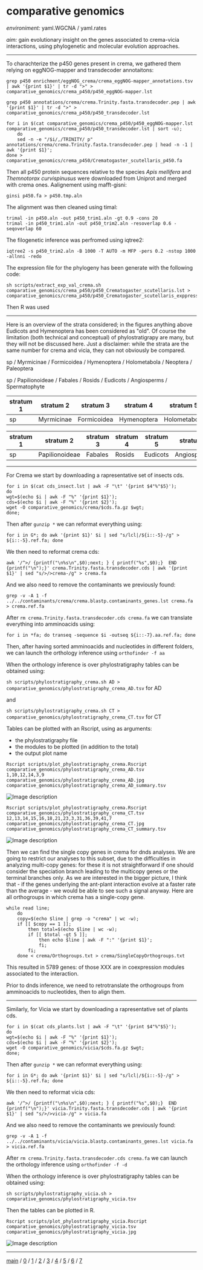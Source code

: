 # comparative genomics


*environiment:* yaml.WGCNA / yaml.rates


*aim:* gain evolutionary insight on the genes associated to crema-vicia interactions, using phylogenetic and molecular evolution approaches.


---


To charachterize the p450 genes present in crema, we gathered them relying on eggNOG-mapper and transdecoder annotaitons:


```
grep p450 enrichment/eggNOG_crema/crema_eggNOG-mapper_annotations.tsv | awk '{print $1}' | tr -d ">" > comparative_genomics/crema_p450/p450_eggNOG-mapper.lst

grep p450 annotations/crema/crema.Trinity.fasta.transdecoder.pep | awk '{print $1}' | tr -d ">" > comparative_genomics/crema_p450/p450_transdecoder.lst

for i in $(cat comparative_genomics/crema_p450/p450_eggNOG-mapper.lst comparative_genomics/crema_p450/p450_transdecoder.lst | sort -u); 
	do 
	sed -n -e "/$i/,/TRINITY/ p" annotations/crema/crema.Trinity.fasta.transdecoder.pep | head -n -1 | awk '{print $1}'; 
done > comparative_genomics/crema_p450/Crematogaster_scutellaris_p450.fa
```

Then all p450 protein sequences relative to the species _Apis mellifera_ and _Themnotorax curvispinusus_ were downloaded from Uniprot
and merged with crema ones. Aalignement using mafft-gisni:

```
ginsi p450.fa > p450.tmp.aln
```


The alignment was then cleaned using timal:


```
trimal -in p450.aln -out p450_trim1.aln -gt 0.9 -cons 20
trimal -in p450_trim1.aln -out p450_trim2.aln -resoverlap 0.6 -seqoverlap 60
```


The filogenetic inference was perfromed using iqtree2:


```
iqtree2 -s p450_trim2.aln -B 1000 -T AUTO -m MFP -pers 0.2 -nstop 1000 -allnni -redo
```


The expression file for the phylogeny has been generate with the following code:

```
sh scripts/extract_exp_val_crema.sh comparative_genomics/crema_p450/p450_Crematogaster_scutellaris.lst >  comparative_genomics/crema_p450/p450_Crematogaster_scutellaris_exppression.tsv
```

Then R was used

---


Here is an overview of the strata considered; in the figures anything above Eudicots and Hymenoptera
has been considered as "old". Of course the limitation (both technical and conceptual) of phylostratigrapy
are many, but they will not be discussed here. Just a disclaimer:
while the strata are the same number for crema and vicia, they can not obviously be compared.


sp / Myrmicinae / Formicoidea / Hymenoptera / Holometabola / Neoptera / Paleoptera


sp / Papilionoideae / Fabales / Rosids / Eudicots / Angiosperms / Spermatophyte



| stratum 1 | stratum 2      | stratum 3   | stratum 4   | stratum 5    | stratum 6   | stratum 7     |
|-----------|----------------|-------------|-------------|--------------|-------------|---------------|
| sp        | Myrmicinae     | Formicoidea | Hymenoptera | Holometabola | Neoptera    | Paleoptera    |


| stratum 1 | stratum 2      | stratum 3   | stratum 4   | stratum 5    | stratum 6   | stratum 7     |
|-----------|----------------|-------------|-------------|--------------|-------------|---------------|
| sp        | Papilionoideae | Fabales     | Rosids      | Eudicots     | Angiosperms | Spermatophyte |


---


For Crema we start by downloading a rapresentative set of insects cds.


```
for i in $(cat cds_insect.lst | awk -F "\t" '{print $4"%"$5}'); 
do 
wgt=$(echo $i | awk -F "%" '{print $1}'); 
cds=$(echo $i | awk -F "%" '{print $2}'); 
wget -O comparative_genomics/crema/$cds.fa.gz $wgt; 
done;
```


Then after ```gunzip *``` we can reformat everything using:


```
for i in G*; do awk '{print $1}' $i | sed "s/lcl|/${i::-5}-/g" > ${i::-5}.ref.fa; done
```


We then need to reformat crema cds:


```
awk '/^>/ {printf("\n%s\n",$0);next; } { printf("%s",$0);}  END {printf("\n");}' crema.Trinity.fasta.transdecoder.cds | awk '{print $1}' | sed "s/>/>crema-/g" > crema.fa
```


And we also need to remove the contaminants we previously found:


```
grep -v -A 1 -f ../../contaminants/crema/crema.blastp.contaminants_genes.lst crema.fa > crema.ref.fa
```


After ```rm crema.Trinity.fasta.transdecoder.cds crema.fa``` we can translate everything into amminoacids using:


```
for i in *fa; do transeq -sequence $i -outseq ${i::-7}.aa.ref.fa; done
```


Then, after having sorted amminoacids and nucleotides in different folders,
we can launch the orthology inference using ```orthofinder -f aa```


When the orthology inference is over phylostratigraphy tables can be obtained using:


```sh scripts/phylostratigraphy_crema.sh AD > comparative_genomics/phylostratigraphy_crema_AD.tsv``` for AD


and


```sh scripts/phylostratigraphy_crema.sh CT > comparative_genomics/phylostratigraphy_crema_CT.tsv``` for CT


Tables can be plotted with an Rscript, using as arguments:


- the phylostratigraphy file
- the modules to be plotted (in addition to the total)
- the output plot name


```
Rscript scripts/plot_phylostratigraphy_crema.Rscript
comparative_genomics/phylostratigraphy_crema_AD.tsv 
1,10,12,14,3,9
comparative_genomics/phylostratigraphy_crema_AD.jpg
comparative_genomics/phylostratigraphy_crema_AD_summary.tsv
```


![Image description](https://github.com/for-giobbe/PAINT/blob/main/comparative_genomics/phylostratigraphy_crema_AD.jpg)


```
Rscript scripts/plot_phylostratigraphy_crema.Rscript 
comparative_genomics/phylostratigraphy_crema_CT.tsv 
12,13,14,15,16,18,21,23,3,31,36,39,41,7
comparative_genomics/phylostratigraphy_crema_CT.jpg
comparative_genomics/phylostratigraphy_crema_CT_summary.tsv
```


![Image description](https://github.com/for-giobbe/PAINT/blob/main/comparative_genomics/phylostratigraphy_crema_CT.jpg)


Then we can find the single copy genes in crema for dnds analyses. 
We are going to restrict our analyses to this subset, due to the difficulties in analyzing
multi-copy genes: for these it is not straightforward if one should consider the 
speciation branch leading to the multicopy genes or the terminal branches only.
As we are interested in the bigger picture, I think that - if the genes underlying
the ant-plant interaction evolve at a faster rate than the average - we would 
be able to see such a signal anyway. Here are all orthogroups in which crema has a single-copy gene.


```
while read line; 
	do 
	copy=$(echo $line | grep -o "crema" | wc -w); 
	if [[ $copy == 1 ]]; 
		then total=$(echo $line | wc -w); 
		if [[ $total -gt 5 ]]; 
			then echo $line | awk -F ":" '{print $1}';
			fi; 
		fi; 
	done < crema/Orthogroups.txt > crema/SingleCopyOrthogroups.txt
```


This resulted in 5789 genes: of those XXX are in coexpression modules associated to the interaction.


Prior to dnds inference, we need to retrotranslate the orthogroups from amminoacids to nucleotides, 
then to align them.

---


Similarly, for Vicia we start by downloading a rapresentative set of plants cds.


```
for i in $(cat cds_plants.lst | awk -F "\t" '{print $4"%"$5}'); 
do 
wgt=$(echo $i | awk -F "%" '{print $1}'); 
cds=$(echo $i | awk -F "%" '{print $2}'); 
wget -O comparative_genomics/vicia/$cds.fa.gz $wgt; 
done;
```


Then after ```gunzip *``` we can reformat everything using:


```
for i in G*; do awk '{print $1}' $i | sed "s/lcl|/${i::-5}-/g" > ${i::-5}.ref.fa; done
```


We then need to reformat vicia cds:


```
awk '/^>/ {printf("\n%s\n",$0);next; } { printf("%s",$0);}  END {printf("\n");}' vicia.Trinity.fasta.transdecoder.cds | awk '{print $1}' | sed "s/>/>vicia-/g" > vicia.fa
```


And we also need to remove the contaminants we previously found:


```
grep -v -A 1 -f ../../contaminants/vicia/vicia.blastp.contaminants_genes.lst vicia.fa > vicia.ref.fa
```


After ```rm crema.Trinity.fasta.transdecoder.cds crema.fa``` we can launch the orthology inference using ```orthofinder -f -d ```

When the orthology inference is over phylostratigraphy tables can be obtained using:


```sh scripts/phylostratigraphy_vicia.sh > comparative_genomics/phylostratigraphy_vicia.tsv ```


Then the tables can be plotted in R.


```
Rscript scripts/plot_phylostratigraphy_vicia.Rscript
comparative_genomics/phylostratigraphy_vicia.tsv
comparative_genomics/phylostratigraphy_vicia.jpg
```


![Image description](https://github.com/for-giobbe/PAINT/blob/main/comparative_genomics/phylostratigraphy_vicia.jpg)


---


[main](https://github.com/for-giobbe/PAINT) /
[0](https://github.com/for-giobbe/PAINT/blob/main/markdowns/part_0.md) /
[1](https://github.com/for-giobbe/PAINT/blob/main/markdowns/part_1.md) /
[2](https://github.com/for-giobbe/PAINT/blob/main/markdowns/part_2.md) /
[3](https://github.com/for-giobbe/PAINT/blob/main/markdowns/part_3.md) /
[4](https://github.com/for-giobbe/PAINT/blob/main/markdowns/part_4.md) /
[5](https://github.com/for-giobbe/PAINT/blob/main/markdowns/part_5.md) /
[6](https://github.com/for-giobbe/PAINT/blob/main/markdowns/part_6.md) /
[7](https://github.com/for-giobbe/PAINT/blob/main/markdowns/part_7.md)
